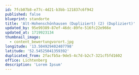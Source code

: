 ```yaml
---
id: 7fcb07b8-e77c-4d21-b3bb-121837c6f942
published: false
blueprint: standorte
title: 'Alt-Hohenschönhausen (Dupliziert) (2) (Dupliziert)'
updated_by: 95e99389-87ef-46dc-89fe-516fc22e966e
updated_at: 1719923134
thumbnail_image:
  - content_bewertungvorort.jpg
longitude: '13.504929402407798'
latitude: '52.54525041359392'
duplicated_from: 2facfb5a-9de5-4c7d-b2c7-321cf5fd1602
office: Lichtenberg
description: 'Lorem Ipsum'
---
```

